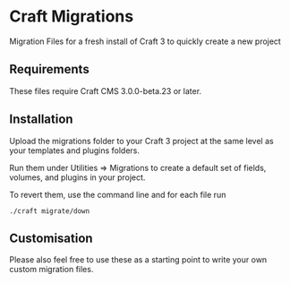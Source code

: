 # Craft Migrations

Migration Files for a fresh install of Craft 3 to quickly create a new project

## Requirements

These files require Craft CMS 3.0.0-beta.23 or later.

## Installation

Upload the migrations folder to your Craft 3 project at the same level as your templates and plugins folders.

Run them under Utilities => Migrations to create a default set of fields, volumes, and plugins in your project.

To revert them, use the command line and for each file run
```
./craft migrate/down
```

## Customisation

Please also feel free to use these as a starting point to write your own custom migration files.